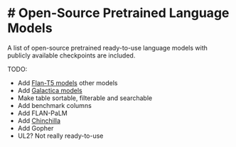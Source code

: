 # # Open-Source Pretrained Language Models

A list of open-source pretrained ready-to-use language models with publicly available checkpoints are included.

TODO:

 - Add [Flan-T5 models](https://huggingface.co/models?search=google%2Fflan-t5) other models
 - Add [Galactica models](https://huggingface.co/models?other=galactica)
 - Make table sortable, filterable and searchable
 - Add benchmark columns
 - Add FLAN-PaLM
 - Add [Chinchilla](https://arxiv.org/abs/2203.15556)
 - Add Gopher
 - UL2? Not really ready-to-use